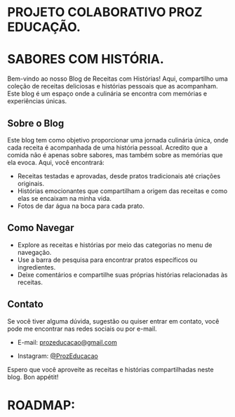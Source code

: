 # PROJETO COLABORATIVO PROZ EDUCAÇÃO.


# SABORES COM HISTÓRIA.


Bem-vindo ao nosso Blog de Receitas com Histórias! Aqui, compartilho uma coleção de receitas deliciosas e histórias pessoais que as acompanham. Este blog é um espaço onde a culinária se encontra com memórias e experiências únicas.

## Sobre o Blog

Este blog tem como objetivo proporcionar uma jornada culinária única, onde cada receita é acompanhada de uma história pessoal. Acredito que a comida não é apenas sobre sabores, mas também sobre as memórias que ela evoca. Aqui, você encontrará:

- Receitas testadas e aprovadas, desde pratos tradicionais até criações originais.
- Histórias emocionantes que compartilham a origem das receitas e como elas se encaixam na minha vida.
- Fotos de dar água na boca para cada prato.

## Como Navegar

- Explore as receitas e histórias por meio das categorias no menu de navegação.
- Use a barra de pesquisa para encontrar pratos específicos ou ingredientes.
- Deixe comentários e compartilhe suas próprias histórias relacionadas às receitas.



## Contato

Se você tiver alguma dúvida, sugestão ou quiser entrar em contato, você pode me encontrar nas redes sociais ou por e-mail.

- E-mail: [prozeducacao@gmail.com](mailto:seu@email.com)

- Instagram: [@ProzEducacao](https://www.instagram.com/seu_usuario/)

Espero que você aproveite as receitas e histórias compartilhadas neste blog. Bon appétit!


# ROADMAP:
